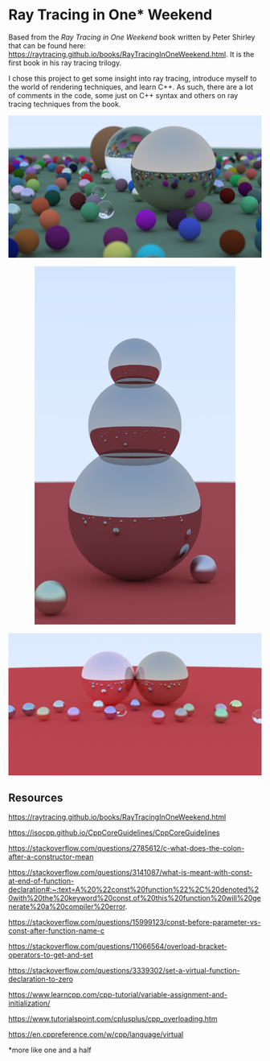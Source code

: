 # Ray Tracing in One* Weekend

Based from the _Ray Tracing in One Weekend_ book written by Peter Shirley that can be found here: https://raytracing.github.io/books/RayTracingInOneWeekend.html. It is the first book in his ray tracing trilogy.

I chose this project to get some insight into ray tracing, introduce myself to the world of rendering techniques, and learn C++. As such, there are a lot of comments in the code, some just on C++ syntax and others on ray tracing techniques from the book. 

<p align="center">
    <img src="/images/final_images/final.png" width="600">
</p>
<p align="center">
    <img src="/images/final_images/snowman2.png" width="400">
</p>
<p align="center">
    <img src="/images/final_images/final_simple.png" width="600">
</p>


## Resources

https://raytracing.github.io/books/RayTracingInOneWeekend.html

https://isocpp.github.io/CppCoreGuidelines/CppCoreGuidelines

https://stackoverflow.com/questions/2785612/c-what-does-the-colon-after-a-constructor-mean

https://stackoverflow.com/questions/3141087/what-is-meant-with-const-at-end-of-function-declaration#:~:text=A%20%22const%20function%22%2C%20denoted%20with%20the%20keyword%20const,of%20this%20function%20will%20generate%20a%20compiler%20error.

https://stackoverflow.com/questions/15999123/const-before-parameter-vs-const-after-function-name-c

https://stackoverflow.com/questions/11066564/overload-bracket-operators-to-get-and-set

https://stackoverflow.com/questions/3339302/set-a-virtual-function-declaration-to-zero

https://www.learncpp.com/cpp-tutorial/variable-assignment-and-initialization/

https://www.tutorialspoint.com/cplusplus/cpp_overloading.htm

https://en.cppreference.com/w/cpp/language/virtual


*more like one and a half
